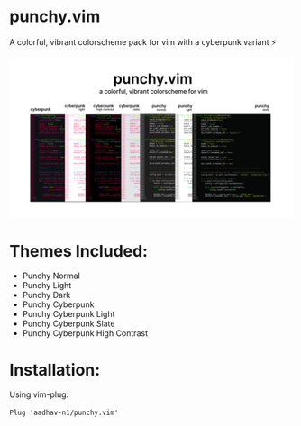 # punchy.vim
A colorful, vibrant colorscheme pack for vim with a cyberpunk variant :zap:

![Preview](https://github.com/aadhav-n1/punchy.vim/blob/main/previews/github-preview.png)

# Themes Included:

- Punchy Normal
- Punchy Light
- Punchy Dark
- Punchy Cyberpunk
- Punchy Cyberpunk Light
- Punchy Cyberpunk Slate
- Punchy Cyberpunk High Contrast

# Installation:

Using vim-plug:

`Plug 'aadhav-n1/punchy.vim'`
